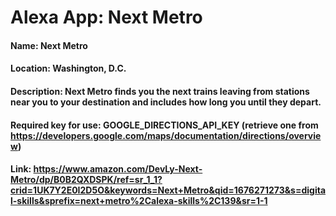 # Alexa App: Next Metro

#### Name: Next Metro
#### Location: Washington, D.C.
#### Description: Next Metro finds you the next trains leaving from stations near you to your destination and includes how long you until they depart.
#### Required key for use: GOOGLE_DIRECTIONS_API_KEY (retrieve one from https://developers.google.com/maps/documentation/directions/overview)
#### Link: https://www.amazon.com/DevLy-Next-Metro/dp/B0B2QXDSPK/ref=sr_1_1?crid=1UK7Y2E0I2D5O&keywords=Next+Metro&qid=1676271273&s=digital-skills&sprefix=next+metro%2Calexa-skills%2C139&sr=1-1